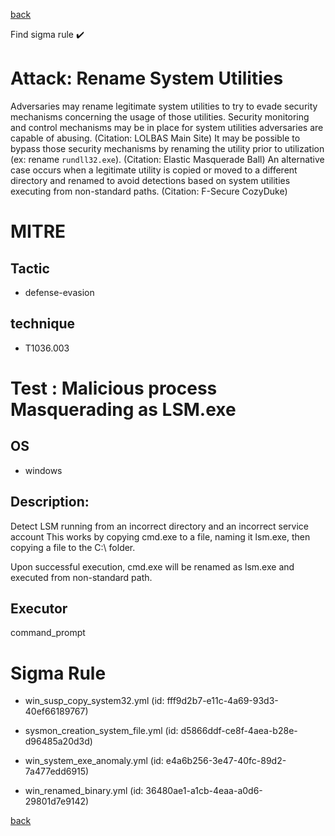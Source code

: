
[back](../index.md)

Find sigma rule :heavy_check_mark: 

# Attack: Rename System Utilities 

Adversaries may rename legitimate system utilities to try to evade security mechanisms concerning the usage of those utilities. Security monitoring and control mechanisms may be in place for system utilities adversaries are capable of abusing. (Citation: LOLBAS Main Site) It may be possible to bypass those security mechanisms by renaming the utility prior to utilization (ex: rename <code>rundll32.exe</code>). (Citation: Elastic Masquerade Ball) An alternative case occurs when a legitimate utility is copied or moved to a different directory and renamed to avoid detections based on system utilities executing from non-standard paths. (Citation: F-Secure CozyDuke)

# MITRE
## Tactic
  - defense-evasion


## technique
  - T1036.003


# Test : Malicious process Masquerading as LSM.exe
## OS
  - windows


## Description:
Detect LSM running from an incorrect directory and an incorrect service account
This works by copying cmd.exe to a file, naming it lsm.exe, then copying a file to the C:\ folder.

Upon successful execution, cmd.exe will be renamed as lsm.exe and executed from non-standard path.


## Executor
command_prompt

# Sigma Rule
 - win_susp_copy_system32.yml (id: fff9d2b7-e11c-4a69-93d3-40ef66189767)

 - sysmon_creation_system_file.yml (id: d5866ddf-ce8f-4aea-b28e-d96485a20d3d)

 - win_system_exe_anomaly.yml (id: e4a6b256-3e47-40fc-89d2-7a477edd6915)

 - win_renamed_binary.yml (id: 36480ae1-a1cb-4eaa-a0d6-29801d7e9142)



[back](../index.md)
